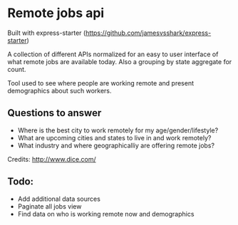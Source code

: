 # Remote jobs api

Built with express-starter (https://github.com/jamesvsshark/express-starter)

A collection of different APIs normalized for an easy to user interface of what remote jobs are available today. Also a grouping by state aggregate for count.

Tool used to see where people are working remote and present demographics about such workers.

## Questions to answer
- Where is the best city to work remotely for my age/gender/lifestyle?
- What are upcoming cities and states to live in and work remotely?
- What industry and where geographicalliy are offering remote jobs?

Credits:
http://www.dice.com/

## Todo:
- Add additional data sources
- Paginate all jobs view
- Find data on who is working remote now and demographics
